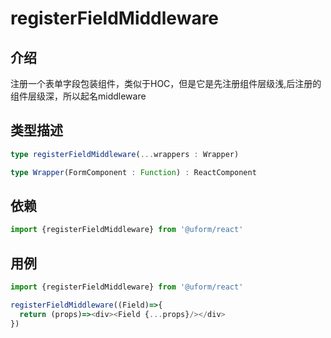 # registerFieldMiddleware

## 介绍
注册一个表单字段包装组件，类似于HOC，但是它是先注册组件层级浅,后注册的组件层级深，所以起名middleware

## 类型描述

```typescript
type registerFieldMiddleware(...wrappers : Wrapper)

type Wrapper(FormComponent : Function) : ReactComponent
```

## 依赖

```javascript
import {registerFieldMiddleware} from '@uform/react'
```


## 用例

```javascript
import {registerFieldMiddleware} from '@uform/react'

registerFieldMiddleware((Field)=>{
  return (props)=><div><Field {...props}/></div>
})
```